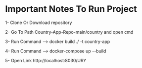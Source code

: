 # Important Notes To Run Project 



1- Clone Or Download repository 


2- Go To Path Country-App-Repo-main/country and open cmd


3- Run Command -->  docker build ./ -t country-app


4- Run Command -->  docker-compose up --build


5- Open Link http://localhost:8030/URY
